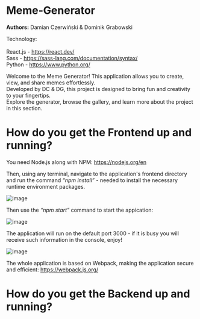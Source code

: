 # Meme-Generator

**Authors:** Damian Czerwiński & Dominik Grabowski

Technology: <br><br>
React.js  - https://react.dev/ <br> 
Sass - https://sass-lang.com/documentation/syntax/ <br>
Python - https://www.python.org/ <br>

 Welcome to the Meme Generator! This application allows you to create, view, and share memes effortlessly. <br>
 Developed by DC & DG, this project is designed to bring fun and creativity to your fingertips. <br>
 Explore the generator, browse the gallery, and learn more about the project in this section. <br>

 <h1>How do you get the Frontend up and running?</h1>

 You need Node.js along with NPM: https://nodejs.org/en

 Then, using any terminal, navigate to the application's frontend directory and run the command _“npm install”_ - needed to install the necessary runtime environment packages.

 ![image](https://github.com/user-attachments/assets/bd54ee4c-95f3-4cf4-8485-917b8c7e4e5a)
 
Then use the _“npm start”_ command to start the appication:

 ![image](https://github.com/user-attachments/assets/04aa6f03-31f2-4155-b2d1-b4f62aa0e014)

 The application will run on the default port 3000 - if it is busy you will receive such information in the console, enjoy!

![image](https://github.com/user-attachments/assets/8f123900-f5e5-4a9c-8da9-4575067bcfc1)

The whole application is based on Webpack, making the application secure and efficient: https://webpack.js.org/

 <h1>How do you get the Backend up and running?</h1>
